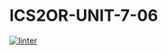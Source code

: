 # ICS2OR-UNIT-7-06
 [![linter](https://github.com/aryan-torfehnejad/ICS2OR-UNIT-7-06/workflows/linter/badge.svg)](https://github.com/marketplace/actions/super-linter) 

